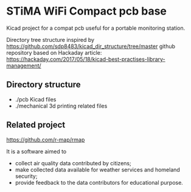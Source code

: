 # STiMA WiFi Compact pcb base

Kicad project for a compat pcb useful for a portable monitoring station.

Directory tree structure inspired by https://github.com/sdp8483/kicad_dir_structure/tree/master
github repository based on Hackaday article: https://hackaday.com/2017/05/18/kicad-best-practises-library-management/

## Directory structure

 - ./pcb        Kicad files
 - ./mechanical 3d printing related files

## Related project

https://github.com/r-map/rmap

It is a software aimed to 
 - collect air quality data contributed by citizens; 
 - make collected data available for weather services and homeland security; 
 - provide feedback to the data contributors for educational purpose.

